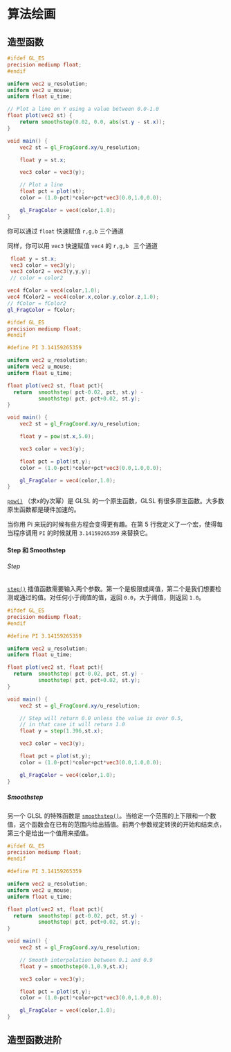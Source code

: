 # 算法绘画



## 造型函数



```glsl
#ifdef GL_ES
precision mediump float;
#endif

uniform vec2 u_resolution;
uniform vec2 u_mouse;
uniform float u_time;

// Plot a line on Y using a value between 0.0-1.0
float plot(vec2 st) {    
    return smoothstep(0.02, 0.0, abs(st.y - st.x));
}

void main() {
	vec2 st = gl_FragCoord.xy/u_resolution;

    float y = st.x;

    vec3 color = vec3(y);

    // Plot a line
    float pct = plot(st);
    color = (1.0-pct)*color+pct*vec3(0.0,1.0,0.0);

	gl_FragColor = vec4(color,1.0);
}
```



你可以通过 `float` 快速赋值  `r,g,b`  三个通道

同样，你可以用 `vec3` 快速赋值 `vec4` 的  `r,g,b ` 三个通道



```glsl
 float y = st.x;
 vec3 color = vec3(y);
 vec3 color2 = vec3(y,y,y);
 // color = color2

vec4 fColor = vec4(color,1.0);
vec4 fColor2 = vec4(color.x,color.y,color.z,1.0);
// fColor = fColor2
gl_FragColor = fColor;
```



```glsl
#ifdef GL_ES
precision mediump float;
#endif

#define PI 3.14159265359

uniform vec2 u_resolution;
uniform vec2 u_mouse;
uniform float u_time;

float plot(vec2 st, float pct){
  return  smoothstep( pct-0.02, pct, st.y) -
          smoothstep( pct, pct+0.02, st.y);
}

void main() {
    vec2 st = gl_FragCoord.xy/u_resolution;

    float y = pow(st.x,5.0);

    vec3 color = vec3(y);

    float pct = plot(st,y);
    color = (1.0-pct)*color+pct*vec3(0.0,1.0,0.0);

    gl_FragColor = vec4(color,1.0);
}
```

[`pow()`](https://thebookofshaders.com/glossary/?search=pow) （求x的y次幂）是 GLSL 的一个原生函数，GLSL 有很多原生函数。大多数原生函数都是硬件加速的。

当你用 Pi 来玩的时候有些方程会变得更有趣。在第 5 行我定义了一个宏，使得每当程序调用 `PI` 的时候就用 `3.14159265359` 来替换它。



#### Step 和 Smoothstep



###### Step

[`step()`](https://thebookofshaders.com/glossary/?search=step) 插值函数需要输入两个参数。第一个是极限或阈值，第二个是我们想要检测或通过的值。对任何小于阈值的值，返回 `0.0`，大于阈值，则返回 `1.0`。

```glsl
#ifdef GL_ES
precision mediump float;
#endif

#define PI 3.14159265359

uniform vec2 u_resolution;
uniform float u_time;

float plot(vec2 st, float pct){
  return  smoothstep( pct-0.02, pct, st.y) -
          smoothstep( pct, pct+0.02, st.y);
}

void main() {
    vec2 st = gl_FragCoord.xy/u_resolution;

    // Step will return 0.0 unless the value is over 0.5,
    // in that case it will return 1.0
    float y = step(1.396,st.x);

    vec3 color = vec3(y);

    float pct = plot(st,y);
    color = (1.0-pct)*color+pct*vec3(0.0,1.0,0.0);

    gl_FragColor = vec4(color,1.0);
}
```



#####  Smoothstep

另一个 GLSL 的特殊函数是 [`smoothstep()`](https://thebookofshaders.com/glossary/?search=smoothstep)。当给定一个范围的上下限和一个数值，这个函数会在已有的范围内给出插值。前两个参数规定转换的开始和结束点，第三个是给出一个值用来插值。

```glsl
#ifdef GL_ES
precision mediump float;
#endif

#define PI 3.14159265359

uniform vec2 u_resolution;
uniform vec2 u_mouse;
uniform float u_time;

float plot(vec2 st, float pct){
  return  smoothstep( pct-0.02, pct, st.y) -
          smoothstep( pct, pct+0.02, st.y);
}

void main() {
    vec2 st = gl_FragCoord.xy/u_resolution;

    // Smooth interpolation between 0.1 and 0.9
    float y = smoothstep(0.1,0.9,st.x);

    vec3 color = vec3(y);

    float pct = plot(st,y);
    color = (1.0-pct)*color+pct*vec3(0.0,1.0,0.0);

    gl_FragColor = vec4(color,1.0);
}
```





## 造型函数进阶
